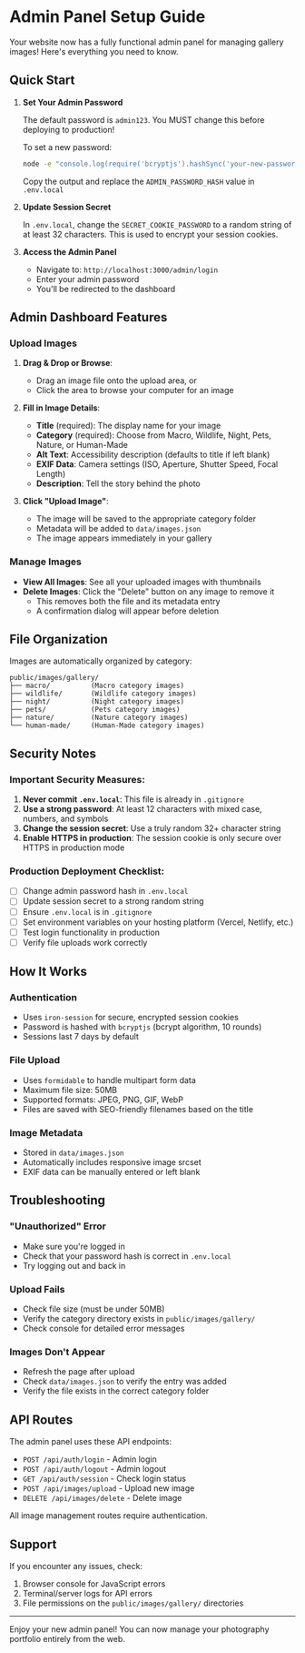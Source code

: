 # Admin Panel Setup Guide

Your website now has a fully functional admin panel for managing gallery images! Here's everything you need to know.

## Quick Start

1. **Set Your Admin Password**

   The default password is `admin123`. You MUST change this before deploying to production!

   To set a new password:
   ```bash
   node -e "console.log(require('bcryptjs').hashSync('your-new-password-here', 10))"
   ```

   Copy the output and replace the `ADMIN_PASSWORD_HASH` value in `.env.local`

2. **Update Session Secret**

   In `.env.local`, change the `SECRET_COOKIE_PASSWORD` to a random string of at least 32 characters. This is used to encrypt your session cookies.

3. **Access the Admin Panel**

   - Navigate to: `http://localhost:3000/admin/login`
   - Enter your admin password
   - You'll be redirected to the dashboard

## Admin Dashboard Features

### Upload Images

1. **Drag & Drop or Browse**:
   - Drag an image file onto the upload area, or
   - Click the area to browse your computer for an image

2. **Fill in Image Details**:
   - **Title** (required): The display name for your image
   - **Category** (required): Choose from Macro, Wildlife, Night, Pets, Nature, or Human-Made
   - **Alt Text**: Accessibility description (defaults to title if left blank)
   - **EXIF Data**: Camera settings (ISO, Aperture, Shutter Speed, Focal Length)
   - **Description**: Tell the story behind the photo

3. **Click "Upload Image"**:
   - The image will be saved to the appropriate category folder
   - Metadata will be added to `data/images.json`
   - The image appears immediately in your gallery

### Manage Images

- **View All Images**: See all your uploaded images with thumbnails
- **Delete Images**: Click the "Delete" button on any image to remove it
  - This removes both the file and its metadata entry
  - A confirmation dialog will appear before deletion

## File Organization

Images are automatically organized by category:

```
public/images/gallery/
├── macro/          (Macro category images)
├── wildlife/       (Wildlife category images)
├── night/          (Night category images)
├── pets/           (Pets category images)
├── nature/         (Nature category images)
└── human-made/     (Human-Made category images)
```

## Security Notes

### Important Security Measures:

1. **Never commit `.env.local`**: This file is already in `.gitignore`
2. **Use a strong password**: At least 12 characters with mixed case, numbers, and symbols
3. **Change the session secret**: Use a truly random 32+ character string
4. **Enable HTTPS in production**: The session cookie is only secure over HTTPS in production mode

### Production Deployment Checklist:

- [ ] Change admin password hash in `.env.local`
- [ ] Update session secret to a strong random string
- [ ] Ensure `.env.local` is in `.gitignore`
- [ ] Set environment variables on your hosting platform (Vercel, Netlify, etc.)
- [ ] Test login functionality in production
- [ ] Verify file uploads work correctly

## How It Works

### Authentication
- Uses `iron-session` for secure, encrypted session cookies
- Password is hashed with `bcryptjs` (bcrypt algorithm, 10 rounds)
- Sessions last 7 days by default

### File Upload
- Uses `formidable` to handle multipart form data
- Maximum file size: 50MB
- Supported formats: JPEG, PNG, GIF, WebP
- Files are saved with SEO-friendly filenames based on the title

### Image Metadata
- Stored in `data/images.json`
- Automatically includes responsive image srcset
- EXIF data can be manually entered or left blank

## Troubleshooting

### "Unauthorized" Error
- Make sure you're logged in
- Check that your password hash is correct in `.env.local`
- Try logging out and back in

### Upload Fails
- Check file size (must be under 50MB)
- Verify the category directory exists in `public/images/gallery/`
- Check console for detailed error messages

### Images Don't Appear
- Refresh the page after upload
- Check `data/images.json` to verify the entry was added
- Verify the file exists in the correct category folder

## API Routes

The admin panel uses these API endpoints:

- `POST /api/auth/login` - Admin login
- `POST /api/auth/logout` - Admin logout
- `GET /api/auth/session` - Check login status
- `POST /api/images/upload` - Upload new image
- `DELETE /api/images/delete` - Delete image

All image management routes require authentication.

## Support

If you encounter any issues, check:
1. Browser console for JavaScript errors
2. Terminal/server logs for API errors
3. File permissions on the `public/images/gallery/` directories

---

Enjoy your new admin panel! You can now manage your photography portfolio entirely from the web.
